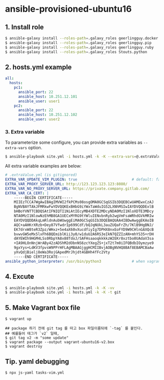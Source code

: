 # ansible-provisioned-ubuntu16

## 1. Install role

```sh
$ ansible-galaxy install --roles-path=.galaxy_roles geerlingguy.docker
$ ansible-galaxy install --roles-path=.galaxy_roles geerlingguy.pip
$ ansible-galaxy install --roles-path=.galaxy_roles geerlingguy.ruby
$ ansible-galaxy install --roles-path=.galaxy_roles Stouts.python 
```

## 2. hosts.yml example

```yml
all:
  hosts:
    pc1:
      ansible_port: 22
      ansible_host: 10.251.12.101
      ansible_user: user1
    pc2:
      ansible_port: 22
      ansible_host: 10.251.12.102
      ansible_user: user2
```

### 3. Extra variable
To parameterize some configure, you can provide extra variables as
`--extra-vars` option.

```sh
$ ansible-playbook site.yml -i hosts.yml -k -K --extra-vars=@.extraValue.yml
```

All extra variable examples are below:
```yml
# .extraValue.yml (is gitignored)
EXTRA_VAR_UPDATE_VIM_PLUGIN: true                         # default: false
EXTRA_VAR_PROXY_SERVER_URL: http://123.123.123.123:8080/
EXTRA_VAR_NO_PROXY_SERVER_URL: https://private.company.gitlab.com/
EXTRA_VAR_CA_CERT: |
    -----BEGIN CERTIFICATE-----
    MIIEzTCCA7WgAwIBAgIMVWI2fkPCMs08osgOMA0GCSqGSIb3DQEBCwUAMEwxCzAJ
    BgNVBAYTAkJFMRkwFwYDVQQKExBHbG9iYWxTaWduIG52LXNhMSIwIAYDVQQDExlB
    bHBoYVNTTCBDQSAtIFNIQTI1NiAtIEcyMB4XDTE2MDcyNDA0MzI1NloXDTE3MDcy
    NTA0MzI1NlowNzEhMB8GA1UECxMYRG9tYWluIENvbnRyb2wgVmFsaWRhdGVkMRIw
    EAYDVQQDDAkqLmRldnAubWUwggEiMA0GCSqGSIb3DQEBAQUAA4IBDwAwggEKAoIB
    AQC+aAHKrXRzb+Dey87VfwdrIp699Cdf/bQJqNUkL3auZUQaFrZh/7KlB9HgBNJ/
    EK7drxW8teR3Zpz/WHxz+5e4aX60vXucdfiyIg7DPHX8nxEoFYD9W9CHlnGAXQcB
    bvwvGW5eMx5lxFh6BQEmiblKii3y0/w1duU2A6RS3eIkN7QZZIzAN+mhYS35+rDH
    dAYEWIh9HGM4LSs0RbpYA8x88TdoJ/SAFHsaaoqkkkkzW2EKr8xztbo0UAdaV3sa
    +IA9HLOnNnjWrABy42zADShM2dObnNS6zcYXegZS+jxT2t7m0iIFQBdbIOymzye9
    9gxYys+LdKV3fpvsW9PPrHFLAgMBAAGjggHCMIIBvjAOBgNVHQ8BAf8EBAMCBaAw
    yXvQdjBielj8eWa3RojGApedMrJhjdt4GBHh4fFc2Vty
    -----END CERTIFICATE-----
ansible_python_interpreter: /usr/bin/python3              # when vagrant
```

## 4. Excute

```sh
$ ansible-playbook site.yml -i hosts.yml -k -K -vv
$ ansible-playbook site.yml -i hosts.yml -k -K -t git
```


## 5. Make Vagrant box file

```
$ vagrant up

## package 하기 전에 git tag 를 따고 box 파일이름뒤에 `-tag` 를 붙인다.
## 예를들어 태그가 `v2` 일때,
$ git tag v2 -m "some update"
$ vagrant package --output vagrant-ubuntu16-v2.box
$ vagrant destroy
```

## Tip. yaml debugging

```sh
$ npx js-yaml tasks-vim.yml
```

